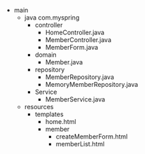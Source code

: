 - main
  - java 
      com.myspring
      - controller
          - HomeController.java
          - MemberController.java
          - MemberForm.java
      - domain
        - Member.java
      - repository
        - MemberRepository.java
        - MemoryMemberRepository.java
      - Service
          - MemberService.java
  - resources
    - templates
      - home.html
      - member
          - createMemberForm.html
          - memberList.html 

  
